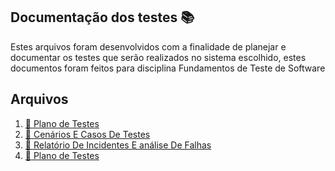 ## Documentação dos testes :books:
Estes arquivos foram desenvolvidos com a finalidade de planejar e documentar os testes que serão realizados no sistema escolhido, estes documentos foram feitos para disciplina Fundamentos de Teste de Software 

## Arquivos
1. [:blue_book: Plano de Testes](PlanoDeTestes.pdf)
1. [:orange_book: Cenários E Casos De Testes](CénarioeCasosDeTestes.pdf)
1. [:blue_book: Relatório De Incidentes E análise De Falhas](RelatoriodeOcorrenciadeIncidentes.pdf)
1. [:orange_book: Plano de Testes](PlanoDeTestes.pdf)
